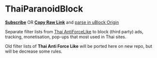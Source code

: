 # ThaiParanoidBlock

[**Subscribe**](https://subscribe.adblockplus.org/?location=https://github.com/kowith337/ThaiParanoidBlock/raw/master/ThaiParanoid.txt&title=Thai%20Paranoid%20Block) OR [**Copy Raw Link**](https://github.com/kowith337/ThaiParanoidBlock/raw/master/ThaiParanoid.txt) and [parse in uBlock Origin](https://github.com/gorhill/uBlock/wiki/Filter-lists-from-around-the-web)

Separate filter lists from [Thai AntiForceLike](http://pastebin.com/VU7275gQ) to block (third party) ads, tracking, monetisation, pop-ups that most used in Thai sites.

Old filter lists of **Thai Anti Force Like** will be ported here on new repo, but will be decrease some rules.